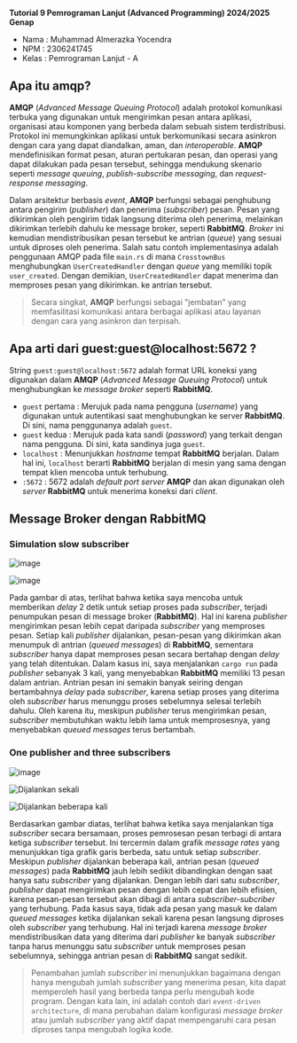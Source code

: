 **Tutorial 9 Pemrograman Lanjut (Advanced Programming) 2024/2025 Genap**
* Nama    : Muhammad Almerazka Yocendra
* NPM     : 2306241745
* Kelas   : Pemrograman Lanjut - A

## Apa itu amqp?
**AMQP** (_Advanced Message Queuing Protocol_) adalah protokol komunikasi terbuka yang digunakan untuk mengirimkan pesan antara aplikasi, organisasi atau komponen yang berbeda dalam sebuah sistem terdistribusi. Protokol ini memungkinkan aplikasi untuk berkomunikasi secara asinkron dengan cara yang dapat diandalkan, aman, dan _interoperable_. **AMQP** mendefinisikan format pesan, aturan pertukaran pesan, dan operasi yang dapat dilakukan pada pesan tersebut, sehingga mendukung skenario seperti _message queuing_, _publish-subscribe messaging_, dan _request-response messaging_.

Dalam arsitektur berbasis _event_, **AMQP** berfungsi sebagai penghubung antara pengirim (_publisher_) dan penerima (_subscriber_) pesan. Pesan yang dikirimkan oleh pengirim tidak langsung diterima oleh penerima, melainkan dikirimkan terlebih dahulu ke message broker, seperti **RabbitMQ**. _Broker_ ini kemudian mendistribusikan pesan tersebut ke antrian (_queue_) yang sesuai untuk diproses oleh penerima. Salah satu contoh implementasinya adalah penggunaan AMQP pada file `main.rs` di mana `CrosstownBus` menghubungkan `UserCreatedHandler` dengan _queue_ yang memiliki topik `user_created`. Dengan demikian, `UserCreatedHandler` dapat menerima dan memproses pesan yang dikirimkan. ke antrian tersebut.

> Secara singkat, **AMQP** berfungsi sebagai "jembatan" yang memfasilitasi komunikasi antara berbagai aplikasi atau layanan dengan cara yang asinkron dan terpisah.

## Apa arti dari guest:guest@localhost:5672 ?
String `guest:guest@localhost:5672` adalah format URL koneksi yang digunakan dalam **AMQP** (_Advanced Message Queuing Protocol_) untuk menghubungkan ke _message broker_ seperti **RabbitMQ**.
- `guest` pertama : Merujuk pada nama pengguna (_username_) yang digunakan untuk autentikasi saat menghubungkan ke server **RabbitMQ**. Di sini, nama penggunanya adalah `guest`.
- `guest` kedua : Merujuk pada kata sandi (_password_) yang terkait dengan nama pengguna. Di sini, kata sandinya juga `guest`.
- `localhost` : Menunjukkan _hostname_ tempat **RabbitMQ** berjalan. Dalam hal ini, `localhost` berarti **RabbitMQ** berjalan di mesin yang sama dengan tempat klien mencoba untuk terhubung.
- `:5672` : 5672 adalah _default port server_ **AMQP** dan akan digunakan oleh _server_ **RabbitMQ** untuk menerima koneksi dari _client_.

## Message Broker dengan RabbitMQ
### Simulation slow subscriber
![image](https://github.com/user-attachments/assets/59c49bb8-949a-4503-9c66-10b68cff810c)

![image](https://github.com/user-attachments/assets/0d7995eb-1fbf-4217-a127-e950f29db81d)

Pada gambar di atas, terlihat bahwa ketika saya mencoba untuk memberikan _delay_ 2 detik untuk setiap proses pada _subscriber_, terjadi penumpukan pesan di message broker (**RabbitMQ**). Hal ini karena _publisher_ mengirimkan pesan lebih cepat daripada _subscriber_ yang memproses pesan. Setiap kali _publisher_ dijalankan, pesan-pesan yang dikirimkan akan menumpuk di antrian (_queued messages_) di **RabbitMQ**, sementara _subscriber_ hanya dapat memproses pesan secara bertahap dengan _delay_ yang telah ditentukan. Dalam kasus ini, saya menjalankan `cargo run` pada _publisher_ sebanyak 3 kali, yang menyebabkan **RabbitMQ** memiliki 13 pesan dalam antrian. Antrian pesan ini semakin banyak seiring dengan bertambahnya _delay_ pada _subscriber_, karena setiap proses yang diterima oleh _subscriber_ harus menunggu proses sebelumnya selesai terlebih dahulu. Oleh karena itu, meskipun _publisher_ terus mengirimkan pesan, _subscriber_ membutuhkan waktu lebih lama untuk memprosesnya, yang menyebabkan _queued messages_ terus bertambah.

### One publisher and three subscribers
![image](https://github.com/user-attachments/assets/cfeef612-83e7-4de1-9961-e72540918460)

![Dijalankan sekali](https://github.com/user-attachments/assets/fa0d4748-9184-4737-870c-4d1b438e802d)

![Dijalankan beberapa kali](https://github.com/user-attachments/assets/ff5721e9-9456-4fff-9b21-f1033f93680d)

Berdasarkan gambar diatas, terlihat bahwa ketika saya menjalankan tiga _subscriber_ secara bersamaan, proses pemrosesan pesan terbagi di antara ketiga _subscriber_ tersebut. Ini tercermin dalam grafik _message rates_ yang menunjukkan tiga grafik garis berbeda, satu untuk setiap _subscriber_. Meskipun _publisher_ dijalankan beberapa kali, antrian pesan (_queued messages_) pada **RabbitMQ** jauh lebih sedikit dibandingkan dengan saat hanya satu _subscriber_ yang dijalankan. Dengan lebih dari satu _subscriber_, _publisher_ dapat mengirimkan pesan dengan lebih cepat dan lebih efisien, karena pesan-pesan tersebut akan dibagi di antara _subscriber-subcriber_ yang terhubung. Pada kasus saya, tidak ada pesan yang masuk ke dalam _queued messages_ ketika dijalankan sekali karena pesan langsung diproses oleh _subscriber_ yang terhubung. Hal ini terjadi karena _message broker_ mendistribusikan data yang diterima dari _publisher_ ke banyak _subscriber_ tanpa harus menunggu satu _subscriber_ untuk memproses pesan sebelumnya, sehingga antrian pesan di **RabbitMQ** sangat sedikit.

> Penambahan jumlah _subscriber_ ini menunjukkan bagaimana dengan hanya mengubah jumlah _subscriber_ yang menerima pesan, kita dapat memperoleh hasil yang berbeda tanpa perlu mengubah kode program. Dengan kata lain, ini adalah contoh dari `event-driven architecture`, di mana perubahan dalam konfigurasi _message broker_ atau jumlah _subscriber_ yang aktif dapat mempengaruhi cara pesan diproses tanpa mengubah logika kode.